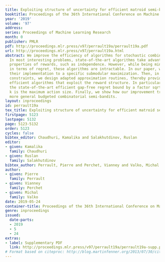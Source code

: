 ```yaml
---
title: Exploiting structure of uncertainty for efficient matroid semi-bandits
booktitle: Proceedings of the 36th International Conference on Machine Learning
year: '2019'
volume: '97'
address: 
series: Proceedings of Machine Learning Research
month: 0
publisher: PMLR
pdf: http://proceedings.mlr.press/v97/perrault19a/perrault19a.pdf
url: http://proceedings.mlr.press/v97/perrault19a.html
abstract: We improve the efficiency of algorithms for stochastic combinatorial semi-bandits.
  In most interesting problems, state-of-the-art algorithms take advantage of structural
  properties of rewards, such as independence. However, while being minimax optimal
  in terms of regret, these algorithms are intractable. In our paper, we first reduce
  their implementation to a specific submodular maximization. Then, in case of matroid
  constraints, we design adapted approximation routines, thereby providing the first
  efficient algorithms that exploit the reward structure. In particular, we improve
  the state-of-the-art efficient gap-free regret bound by a factor sqrt(k), where
  k is the maximum action size. Finally, we show how our improvement translates to
  more general budgeted combinatorial semi-bandits.
layout: inproceedings
id: perrault19a
tex_title: Exploiting structure of uncertainty for efficient matroid semi-bandits
firstpage: 5123
lastpage: 5132
page: 5123-5132
order: 5123
cycles: false
bibtex_editor: Chaudhuri, Kamalika and Salakhutdinov, Ruslan
editor:
- given: Kamalika
  family: Chaudhuri
- given: Ruslan
  family: Salakhutdinov
bibtex_author: Perrault, Pierre and Perchet, Vianney and Valko, Michal
author:
- given: Pierre
  family: Perrault
- given: Vianney
  family: Perchet
- given: Michal
  family: Valko
date: 2019-05-24
container-title: Proceedings of the 36th International Conference on Machine Learning
genre: inproceedings
issued:
  date-parts:
  - 2019
  - 5
  - 24
extras:
- label: Supplementary PDF
  link: http://proceedings.mlr.press/v97/perrault19a/perrault19a-supp.pdf
# Format based on citeproc: http://blog.martinfenner.org/2013/07/30/citeproc-yaml-for-bibliographies/
---
```

